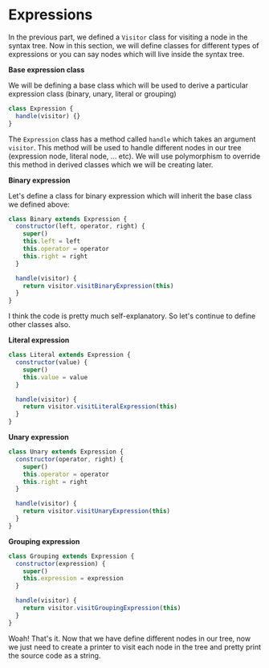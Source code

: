 # Expressions

In the previous part, we defined a `Visitor` class for visiting a node in the syntax tree.
Now in this section, we will define classes for different types of expressions or you can say nodes which will live inside the syntax tree.

**Base expression class**

We will be defining a base class which will be used to derive a particular expression class (binary, unary, literal or grouping)

```js
class Expression {
  handle(visitor) {}
}

```

The `Expression` class has a method called `handle` which takes an argument `visitor`. This method will be used to handle different nodes in our tree (expression node, literal node, ... etc). We will use polymorphism to override this method in derived classes which we will be creating later.

**Binary expression**

Let's define a class for binary expression which will inherit the base class we defined above:

```js
class Binary extends Expression {
  constructor(left, operator, right) {
    super()
    this.left = left
    this.operator = operator
    this.right = right
  }

  handle(visitor) {
    return visitor.visitBinaryExpression(this)
  }
}

```

I think the code is pretty much self-explanatory. So let's continue to define other classes also.

**Literal expression**

```js
class Literal extends Expression {
  constructor(value) {
    super()
    this.value = value
  }

  handle(visitor) {
    return visitor.visitLiteralExpression(this)
  }
}

```

**Unary expression**

```js
class Unary extends Expression {
  constructor(operator, right) {
    super()
    this.operator = operator
    this.right = right
  }

  handle(visitor) {
    return visitor.visitUnaryExpression(this)
  }
}

```

**Grouping expression**

```js
class Grouping extends Expression {
  constructor(expression) {
    super()
    this.expression = expression
  }

  handle(visitor) {
    return visitor.visitGroupingExpression(this)
  }
}

```

Woah! That's it. Now that we have define different nodes in our tree, now we just need to create a printer to visit each node in the tree and pretty print the source code as a string.
